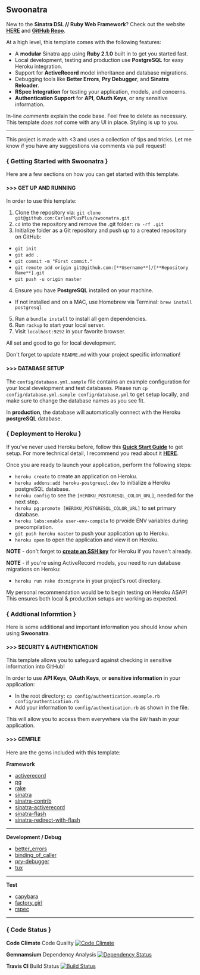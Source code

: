 ## Swoonatra

New to the **Sinatra DSL // Ruby Web Framework**?
Check out the website **[HERE](http://www.sinatrarb.com/)** and **[GitHub Repo](https://github.com/sinatra/sinatra)**.

At a high level, this template comes with the following features:

- A **modular** Sinatra app using **Ruby 2.1.0** built in to get you started fast.
- Local development, testing and production use **PostgreSQL** for easy Heroku integration.
- Support for **ActiveRecord** model inheritance and database migrations.
- Debugging tools like **Better Errors**, **Pry Debugger**, and **Sinatra Reloader**.
- **RSpec Integration** for testing your application, models, and concerns.
- **Authentication Support** for **API**, **OAuth Keys**, or any sensitive information.

In-line *comments* explain the code base. Feel free to delete as necessary.
This template *does not* come with any UI in place. Styling is up to you.

---

This project is made with <3 and uses a collection of tips and tricks.
Let me know if you have any suggestions via comments via pull request!

### { Getting Started with Swoonatra }

Here are a few sections on how you can get started with this template.

#### >>> GET UP AND RUNNING

In order to use this template:

1.  Clone the repository via: `git clone git@github.com:CarlosPlusPlus/swoonatra.git`
2.  `cd` into the repository and remove the .git folder: `rm -rf .git`
3.  Initialize folder as a Git repository and push up to a created repository on GitHub:
  - `git init`
  - `git add .`
  - `git commit -m "First commit."`
  - `git remote add origin git@github.com:[**Username**]/[**Repository Name**].git`
  - `git push -u origin master`
4.  Ensure you have **PostgreSQL** installed on your machine.
  - If not installed and on a MAC, use Homebrew via Terminal: `brew install postgresql`
5. Run a `bundle install` to install all gem dependencies.
6. Run `rackup` to start your local server.
7. Visit `localhost:9292` in your favorite browser.

All set and good to go for local development.

Don't forget to update `README.md` with your project specific information!

#### >>> DATABASE SETUP

The `config/database.yml.sample` file contains an example configuration for your local development and test databases. Please run `cp config/database.yml.sample config/database.yml` to get setup locally, and make sure to change the database names as you see fit.

In **production**, the database will automatically connect with the Heroku **postgreSQL** database.

### { Deployment to Heroku }

If you've never used Heroku before, follow this **[Quick Start Guide](https://devcenter.heroku.com/articles/quickstart)** to get setup.
For more technical detail, I recommend you read about it **[HERE](https://devcenter.heroku.com/articles/getting-started-with-ruby)**.

Once you are ready to launch your application, perform the following steps:

- `heroku create` to create an application on Heroku.
- `heroku addons:add heroku-postgresql:dev` to initialize a Heroku postgreSQL database.
- `heroku config` to see the `[HEROKU_POSTGRESQL_COLOR_URL]`, needed for the next step.
- `heroku pg:promote [HEROKU_POSTGRESQL_COLOR_URL]` to set primary database.
- `heroku labs:enable user-env-compile` to prvoide ENV variables during precompilation.
- `git push heroku master` to push your application up to Heroku.
- `heroku open` to open the application and view it on Heroku.

**NOTE** - don't forget to **[create an SSH key](https://devcenter.heroku.com/articles/keys)** for Heroku if you haven't already.

**NOTE** - if you're using ActiveRecord models, you need to run database migrations on Heroku:

- `heroku run rake db:migrate` in your project's root directory.

My personal recommendation would be to begin testing on Heroku ASAP!
This ensures both local & production setups are working as expected.


### { Addtional Informtion }

Here is some additional and important information you should know when using **Swoonatra**.

#### >>> SECURITY & AUTHENTICATION

This template allows you to safeguard against checking in sensitive information into GitHub!

In order to use **API Keys**, **OAuth Keys**, or **sensitive information** in your application:

- In the root directory: `cp config/authentication.example.rb config/authentication.rb`
- Add your information to `config/authentication.rb` as shown in the file.

This will allow you to access them everywhere via the `ENV` hash in your application.


#### >>> GEMFILE

Here are the gems included with this template:

**Framework**

- [activerecord](http://guides.rubyonrails.org/active_record_querying.html)
- [pg](https://github.com/ged/ruby-pg)
- [rake](http://rake.rubyforge.org/)
- [sinatra](http://www.sinatrarb.com/)
- [sinatra-contrib](https://github.com/sinatra/sinatra-contrib)
- [sinatra-activerecord](https://github.com/bmizerany/sinatra-activerecord)
- [sinatra-flash](https://github.com/SFEley/sinatra-flash)
- [sinatra-redirect-with-flash](https://github.com/vast/sinatra-redirect-with-flash)

---

**Development / Debug**

- [better_errors](https://github.com/charliesome/better_errors)
- [binding_of_caller](https://github.com/banister/binding_of_caller)
- [pry-debugger](https://github.com/nixme/pry-debugger)
- [tux](https://github.com/cldwalker/tux)

---

**Test**

- [capybara](www.test.com)
- [factory_girl](www.test.com)
- [rspec](www.test.com)

---

### { Code Status }


**Code Climate** Code Quality
[![Code Climate](https://codeclimate.com/github/CarlosPlusPlus/swoonatra.png)](https://codeclimate.com/github/CarlosPlusPlus/swoonatra)

**Gemnamsium** Dependency Analysis
[![Dependency Status](https://gemnasium.com/CarlosPlusPlus/swoonatra.png)](https://gemnasium.com/CarlosPlusPlus/swoonatra)

**Travis CI** Build Status
[![Build Status](https://travis-ci.org/CarlosPlusPlus/swoonatra.png?branch=master)](https://travis-ci.org/CarlosPlusPlus/swoonatra)
